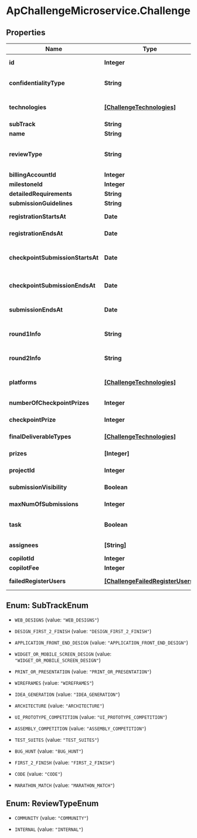 # ApChallengeMicroservice.Challenge

## Properties
Name | Type | Description | Notes
------------ | ------------- | ------------- | -------------
**id** | **Integer** | Challenge identifier.  This will be automatically created. | [optional] 
**confidentialityType** | **String** | Confidentiality type. This will set terms on the challenge. Current options are public or standard_cca (NDA). | [optional] 
**technologies** | [**[ChallengeTechnologies]**](ChallengeTechnologies.md) | Technology ID-Name-pairs. See https://api.topcoder.com/v2/data/technologies for full list. | [optional] 
**subTrack** | **String** | the challenge type | [optional] 
**name** | **String** | The challenge name. | [optional] 
**reviewType** | **String** | The review type of the challenge.  Setting to COMMUNITY will setup a standard community review with the review board.  INTERNAL will need to be manually assigned. | [optional] 
**billingAccountId** | **Integer** | Billing account identifier. Optional. | [optional] 
**milestoneId** | **Integer** | Milestone identifier. Optional. | [optional] 
**detailedRequirements** | **String** | The detail requirements for the challenge | [optional] 
**submissionGuidelines** | **String** | The submission guideline | [optional] 
**registrationStartsAt** | **Date** | ISO-8601 formatted date times (YYYY-MM-DDTHH:mm:ss.sssZ) | [optional] 
**registrationEndsAt** | **Date** | ISO-8601 formatted date times (YYYY-MM-DDTHH:mm:ss.sssZ) | [optional] 
**checkpointSubmissionStartsAt** | **Date** | The start date for checkpoint.  Set this to the same as registrationStartsAt in most cases. ISO-8601 formatted date times (YYYY-MM-DDTHH:mm:ss.sssZ) | [optional] 
**checkpointSubmissionEndsAt** | **Date** | The end of the checkpoint submission phase. ISO-8601 formatted date times (YYYY-MM-DDTHH:mm:ss.sssZ) | [optional] 
**submissionEndsAt** | **Date** | The end of the submission phase. ISO-8601 formatted date times (YYYY-MM-DDTHH:mm:ss.sssZ) | [optional] 
**round1Info** | **String** | The info for round one.  Describe what you want submitters to deliver for their checkpoint submissions. | [optional] 
**round2Info** | **String** | The info for round two. Describe what you want submitters to deliver for their final submissions. | [optional] 
**platforms** | [**[ChallengeTechnologies]**](ChallengeTechnologies.md) | Platform ID-Name-pairs.  See https://api.topcoder.com/v2/data/platforms for full list. | [optional] 
**numberOfCheckpointPrizes** | **Integer** | The number of checkpoint prizes that can be awarded. | [optional] 
**checkpointPrize** | **Integer** | The checkpoint prize. This amount is the prize for EACH checkpoint winner. | [optional] 
**finalDeliverableTypes** | [**[ChallengeTechnologies]**](ChallengeTechnologies.md) | Final deliverable type ID-Name-pairs.  Applies to design challenges. | [optional] 
**prizes** | **[Integer]** | The prize list. Please follow standard pricing guidelines for the challenge type. | [optional] 
**projectId** | **Integer** | Direct project identifier.  The challenge will be placed in this Direct project. | [optional] 
**submissionVisibility** | **Boolean** | Will submissions be publically visible when the challenge ends? | [optional] 
**maxNumOfSubmissions** | **Integer** | How many submissions can each submitter submit? | [optional] 
**task** | **Boolean** | Set the challenge to be a private task. Only allowed for First2Finish and Design First2Finish | [optional] 
**assignees** | **[String]** | Preregistered users for private task, only valid when task is true | [optional] 
**copilotId** | **Integer** | The copilot id to set | [optional] 
**copilotFee** | **Integer** | The copilot fee for the copilot | [optional] 
**failedRegisterUsers** | [**[ChallengeFailedRegisterUsers]**](ChallengeFailedRegisterUsers.md) | Users that failed preregistering, including the reason. This is used in the response only. | [optional] 


<a name="SubTrackEnum"></a>
## Enum: SubTrackEnum


* `WEB_DESIGNS` (value: `"WEB_DESIGNS"`)

* `DESIGN_FIRST_2_FINISH` (value: `"DESIGN_FIRST_2_FINISH"`)

* `APPLICATION_FRONT_END_DESIGN` (value: `"APPLICATION_FRONT_END_DESIGN"`)

* `WIDGET_OR_MOBILE_SCREEN_DESIGN` (value: `"WIDGET_OR_MOBILE_SCREEN_DESIGN"`)

* `PRINT_OR_PRESENTATION` (value: `"PRINT_OR_PRESENTATION"`)

* `WIREFRAMES` (value: `"WIREFRAMES"`)

* `IDEA_GENERATION` (value: `"IDEA_GENERATION"`)

* `ARCHITECTURE` (value: `"ARCHITECTURE"`)

* `UI_PROTOTYPE_COMPETITION` (value: `"UI_PROTOTYPE_COMPETITION"`)

* `ASSEMBLY_COMPETITION` (value: `"ASSEMBLY_COMPETITION"`)

* `TEST_SUITES` (value: `"TEST_SUITES"`)

* `BUG_HUNT` (value: `"BUG_HUNT"`)

* `FIRST_2_FINISH` (value: `"FIRST_2_FINISH"`)

* `CODE` (value: `"CODE"`)

* `MARATHON_MATCH` (value: `"MARATHON_MATCH"`)




<a name="ReviewTypeEnum"></a>
## Enum: ReviewTypeEnum


* `COMMUNITY` (value: `"COMMUNITY"`)

* `INTERNAL` (value: `"INTERNAL"`)




